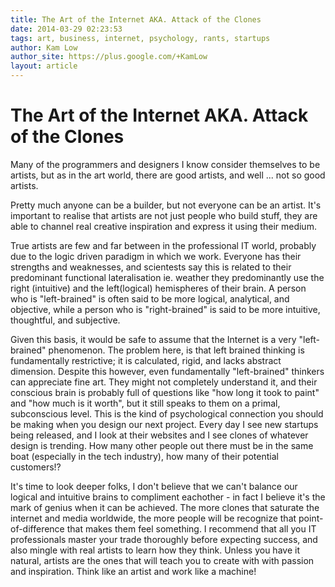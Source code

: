 ```yaml
---
title: The Art of the Internet AKA. Attack of the Clones
date: 2014-03-29 02:23:53
tags: art, business, internet, psychology, rants, startups 
author: Kam Low
author_site: https://plus.google.com/+KamLow
layout: article
---
```

# The Art of the Internet AKA. Attack of the Clones

Many of the programmers and designers I know consider themselves to be artists, but as in the art world, there are good artists, and well ... not so good artists. 

Pretty much anyone can be a builder, but not everyone can be an artist. It's important to realise that artists are not just people who build stuff, they are able to channel real creative inspiration and express it using their medium. 

True artists are few and far between in the professional IT world, probably due to the logic driven paradigm in which we work. Everyone has their strengths and weaknesses, and scientests say this is related to their predominant functional lateralisation ie. weather they predominantly use the right (intuitive) and the left(logical) hemispheres of their brain. A person who is "left-brained" is often said to be more logical, analytical, and objective, while a person who is "right-brained" is said to be more intuitive, thoughtful, and subjective.

Given this basis, it would be safe to assume that the Internet is a very "left-brained" phenomenon. The problem here, is that left brained thinking is fundamentally restrictive; it is calculated, rigid, and lacks abstract dimension. Despite this however, even fundamentally "left-brained" thinkers can appreciate fine art. They might not completely understand it, and their conscious brain is probably full of questions like "how long it took to paint" and "how much is it worth", but it still speaks to them on a primal, subconscious level. This is the kind of psychological connection you should be making when you design our next project. Every day I see new startups being released, and I look at their websites and I see clones of whatever design is trending. How many other people out there must be in the same boat (especially in the tech industry), how many of their potential customers!? 

It's time to look deeper folks, I don't believe that we can't balance our logical and intuitive brains to compliment eachother - in fact I believe it's the mark of genius when it can be achieved. The more clones that saturate the internet and media worldwide, the more people will be recognize that point-of-difference that makes them feel something. I recommend that all you IT professionals master your trade thoroughly before expecting success, and also mingle with real artists to learn how they think. Unless you have it natural, artists are the ones that will teach you to create with with passion and inspiration. Think like an artist and work like a machine!